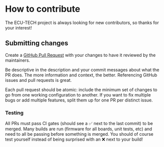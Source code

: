 # How to contribute

The ECU-TECH project is always looking for new contributors, so thanks for your interest!

## Submitting changes

Create a [GitHub Pull Request](https://github.com/ECU-tech/ecu-tech_fw/compare) with your changes to have it reviewed by the maintainers.

Be descriptive in the description and your commit messages about what the PR does. The more information and context, the better. Referencing GitHub issues and pull requests is great.

Each pull request should be atomic: include the minimum set of changes to go from one working configuration to another. If you want to fix multiple bugs or add multiple features, split them up for one PR per distinct issue.

### Testing

All PRs must pass CI gates (should see a ✅ next to the last commit) to be merged. Many builds are run (firmware for all boards, unit tests, etc) and need to all be passing before something is merged. You should of course test yourself instead of being surprised with an ❌ next to your build!

<!--## Contribution Licensing

Note that all contributions to the project are made under the Github Contributor Lincensing Agreement: https://cla.github.com/agreement This ensures that all contributions made to the project are licensed in the same way as the existing work. Such an agreement is not intended to deprive contributors of their copyright, but to protect the project from claims by malicious contributors.-->
